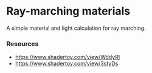 # Ray-marching materials

A simple material and light calculation for ray marching.

### Resources
- https://www.shadertoy.com/view/WddyRl
- https://www.shadertoy.com/view/3styDs